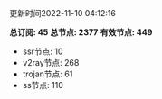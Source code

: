 更新时间2022-11-10 04:12:16

**总订阅: 45**
**总节点: 2377**
**有效节点: 449**
- ssr节点: 10
- v2ray节点: 268
- trojan节点: 61
- ss节点: 110
